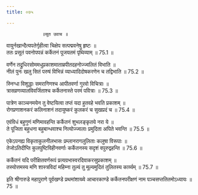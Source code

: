 ```yaml
---
title: ०७५

---
```

                 ॥सूत उवाच ॥  
वायुर्नखान्दैत्यपतेर्गृहीत्वा चिक्षेप सत्पद्मवनेषु हृष्टः ॥  
ततः प्रसूतं पवनोपपन्नं कर्केतनं पूजयतमं पृथिव्याम् ॥ 75.1 ॥  
  
वर्णेन तद्रुधिरसोममधुप्रकाशमाताम्रपीतदहनोज्ज्वलितं विभाति ॥  
नीलं पुनः खलु सितं परुषं विभिन्नं व्याध्यादिदोषकरणेन च तद्विभाति ॥ 75.2 ॥  
  
स्निग्धा विशुद्धाः समरागिणश्च आपीतवर्णा गुरवो विचित्राः ॥  
त्रासव्रणव्यालविवर्जिताश्च कर्केतनास्ते परमं पवित्राः ॥ 75.3 ॥  
  
पात्रेण काञ्चनमयेन तु वेष्टयित्वा तप्तं यदा हुतवहे भवति प्रकाशम् ॥  
रोगप्रणाशनकरं कलिनाशनं तदायुष्करं कुलकरं च सुखप्रदं च ॥ 75.4 ॥  
  
एवंविधं बहुगुणं मणिमावहन्ति कर्केतनं शुभलङ्कृतये नरा ये ॥  
ते पूजिता बहुधना बहुबान्धवाश्च नित्योज्ज्वलाः प्रमुदिता अपिते भवन्ति ॥ 75.5 ॥  
  
एकेऽपनह्य विकृताकुलनीलभासः प्रम्लानरागलुलिताः कलुषा विरूपाः ॥  
तेजोऽतिदीप्ति कुलपुष्टिविहीनवर्णाः कर्केतनस्य सदृशं वपुरुद्वहन्ति ॥ 75.6 ॥  
  
कर्केतनं यदि परीक्षितवर्णरूपं प्रत्यग्रभास्वरदिवाकरसुप्रकाशम् ॥  
तस्योत्तमस्य मणि शास्त्रविदां महिम्ना तुल्यं तु मूल्यमुदितं तुलितस्य कार्य्यम् ॥ 75.7 ॥  
  
इति श्रीगारुडे महापुराणे पूर्वखण्डे प्रथमांशाख्ये आचारकाण्डे कर्केतनपरीक्षणं नाम पञ्चसप्ततितमोऽध्यायः ॥ 75 ॥